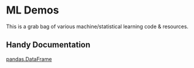 # ML Demos

This is a grab bag of various machine/statistical learning code & resources.

## Handy Documentation

[pandas.DataFrame](https://pandas.pydata.org/pandas-docs/stable/reference/api/pandas.DataFrame.html)

